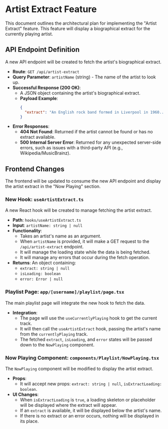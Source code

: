 # Artist Extract Feature

This document outlines the architectural plan for implementing the "Artist Extract" feature. This feature will display a biographical extract for the currently playing artist.

## API Endpoint Definition

A new API endpoint will be created to fetch the artist's biographical extract.

- **Route**: `GET /api/artist-extract`
- **Query Parameter**: `artistName` (string) - The name of the artist to look up.
- **Successful Response (200 OK)**:
  - A JSON object containing the artist's biographical extract.
  - **Payload Example**:
    ```json
    {
      "extract": "An English rock band formed in Liverpool in 1960..."
    }
    ```
- **Error Responses**:
  - **404 Not Found**: Returned if the artist cannot be found or has no extract available.
  - **500 Internal Server Error**: Returned for any unexpected server-side errors, such as issues with a third-party API (e.g., Wikipedia/MusicBrainz).

## Frontend Changes

The frontend will be updated to consume the new API endpoint and display the artist extract in the "Now Playing" section.

### New Hook: `useArtistExtract.ts`

A new React hook will be created to manage fetching the artist extract.

- **Path**: `hooks/useArtistExtract.ts`
- **Input**: `artistName: string | null`
- **Functionality**:
  - Takes an artist's name as an argument.
  - When `artistName` is provided, it will make a GET request to the `/api/artist-extract` endpoint.
  - It will manage the loading state while the data is being fetched.
  - It will manage any errors that occur during the fetch operation.
- **Returns**: An object containing:
  - `extract: string | null`
  - `isLoading: boolean`
  - `error: Error | null`

### Playlist Page: `app/[username]/playlist/page.tsx`

The main playlist page will integrate the new hook to fetch the data.

- **Integration**:
  - The page will use the `useCurrentlyPlaying` hook to get the current track.
  - It will then call the `useArtistExtract` hook, passing the artist's name from the `currentlyPlaying` track.
  - The fetched `extract`, `isLoading`, and `error` states will be passed down to the `NowPlaying` component.

### Now Playing Component: `components/Playlist/NowPlaying.tsx`

The `NowPlaying` component will be modified to display the artist extract.

- **Props**:
  - It will accept new props: `extract: string | null`, `isExtractLoading: boolean`.
- **UI Changes**:
  - When `isExtractLoading` is `true`, a loading skeleton or placeholder will be displayed where the extract will appear.
  - If an `extract` is available, it will be displayed below the artist's name.
  - If there is no extract or an error occurs, nothing will be displayed in its place.
